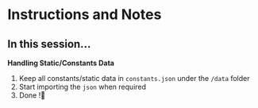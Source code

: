 # Instructions and Notes

## In this session...

**Handling Static/Constants Data**
1. Keep all constants/static data in `constants.json` under the `/data` folder
2. Start importing the `json` when required
3. Done !🎉 